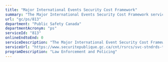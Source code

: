 ```yaml
---
title: "Major International Events Security Cost Framework"
summary: "The Major International Events Security Cost Framework service from Public Safety Canada is not available end-to-end online, according to the GC Service Inventory."
url: "gc/ps/813"
department: "Public Safety Canada"
departmentAcronym: "ps"
serviceId: "813"
onlineEndtoEnd: 0
serviceDescription: "The Major International Event Security Cost Framework facilitates the cooperative participation of provincial/territorial and municipal security partners in the provision of security for major international events held in Canada by: enabling jurisdictions to seek financial reimbursement from the Government of Canada for extraordinary, justifiable and reasonable incremental policing and security-related expenses incurred in relation to certain events requiring that extraordinary security measures be put in place; and allowing the GoC to reimburse jurisdictions impacted and contributing directly to the security of certain events for those extraordinary, justifiable and reasonable incremental expenses relating to security."
serviceUrl: "https://www.securitepublique.gc.ca/cnt/rsrcs/svc-stndrds-tpp/2017/tpp12-en.aspx?wbdisable=true"
programDescription: "Law Enforcement and Policing"
---
```


